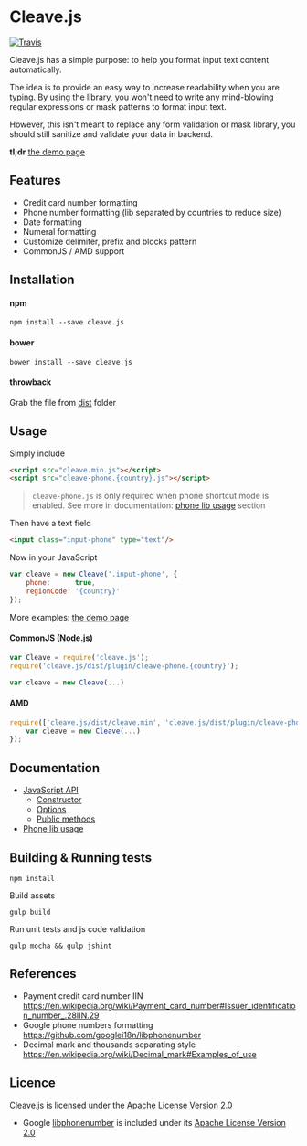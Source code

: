 # Cleave.js

[![Travis](https://img.shields.io/travis/nosir/cleave.js.svg?maxAge=2592000)](https://travis-ci.org/nosir/cleave.js)

Cleave.js has a simple purpose: to help you format input text content automatically.

The idea is to provide an easy way to increase readability when you are typing. By using the library, you won't need to write any mind-blowing regular expressions or mask patterns to format input text.

However, this isn't meant to replace any form validation or mask library, you should still sanitize and validate your data in backend.

**tl;dr** [the demo page]()

## Features
- Credit card number formatting
- Phone number formatting (lib separated by countries to reduce size)
- Date formatting
- Numeral formatting
- Customize delimiter, prefix and blocks pattern
- CommonJS / AMD support

## Installation

#### npm

```
npm install --save cleave.js
```

#### bower

```
bower install --save cleave.js
```

#### throwback
Grab the file from [dist](https://github.com/nosir/cleave.js/tree/master/dist) folder

## Usage

Simply include

```html
<script src="cleave.min.js"></script>
<script src="cleave-phone.{country}.js"></script>
```

> `cleave-phone.js` is only required when phone shortcut mode is enabled. See more in documentation: [phone lib usage](https://github.com/nosir/cleave.js/blob/master/doc/phone-lib-usage.md) section

Then have a text field

```html
<input class="input-phone" type="text"/>
```

Now in your JavaScript

```javascript
var cleave = new Cleave('.input-phone', {
    phone:      true,
    regionCode: '{country}'
});
```

More examples: [the demo page](https://github.com)

#### CommonJS (Node.js)
```javascript
var Cleave = require('cleave.js');
require('cleave.js/dist/plugin/cleave-phone.{country}');

var cleave = new Cleave(...)
```

#### AMD

```javascript
require(['cleave.js/dist/cleave.min', 'cleave.js/dist/plugin/cleave-phone.{country}'], function (Cleave) {
    var cleave = new Cleave(...)
});
```

## Documentation

- [JavaScript API](https://github.com/nosir/cleave.js/blob/master/doc/js-api.md)
    - [Constructor](https://github.com/nosir/cleave.js/blob/master/doc/constructor.md)
    - [Options](https://github.com/nosir/cleave.js/blob/master/doc/options.md)
    - [Public methods](https://github.com/nosir/cleave.js/blob/master/doc/public-methods.md)
- [Phone lib usage](https://github.com/nosir/cleave.js/blob/master/doc/phone-lib-usage.md)

## Building & Running tests

```
npm install
```

Build assets

```
gulp build
```

Run unit tests and js code validation 

```
gulp mocha && gulp jshint
```

## References

- Payment credit card number IIN https://en.wikipedia.org/wiki/Payment_card_number#Issuer_identification_number_.28IIN.29
- Google phone numbers formatting https://github.com/googlei18n/libphonenumber
- Decimal mark and thousands separating style https://en.wikipedia.org/wiki/Decimal_mark#Examples_of_use

## Licence

Cleave.js is licensed under the [Apache License Version 2.0](http://www.apache.org/licenses/LICENSE-2.0)

- Google [libphonenumber](https://github.com/googlei18n/libphonenumber) is included under its [Apache License Version 2.0](http://www.apache.org/licenses/LICENSE-2.0)
